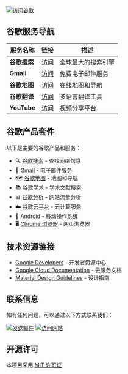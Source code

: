 

<a href="https://www.google.com" target="_blank">
  <img src="https://img.shields.io/badge/访问谷歌-立即搜索-blue?style=for-the-badge&logo=google" alt="访问谷歌">
</a>

## 谷歌服务导航

| 服务名称 | 链接 | 描述 |
|----------|------|------|
| **谷歌搜索** | [访问](https://www.google.com) | 全球最大的搜索引擎 |
| **Gmail** | [访问](https://mail.google.com) | 免费电子邮件服务 |
| **谷歌地图** | [访问](https://www.google.com/maps) | 在线地图和导航 |
| **谷歌翻译** | [访问](https://translate.google.com) | 多语言翻译工具 |
| **YouTube** | [访问](https://www.youtube.com) | 视频分享平台 |

## 谷歌产品套件

以下是主要的谷歌产品和服务：

- 🔍 [谷歌搜索](https://www.google.com) - 查找网络信息
- 📧 [Gmail](https://mail.google.com) - 电子邮件服务
- 🗺️ [谷歌地图](https://www.google.com/maps) - 地图和导航
- 📚 [谷歌学术](https://scholar.google.com) - 学术文献搜索
- 📊 [谷歌分析](https://analytics.google.com) - 网站流量分析
- ☁️ [谷歌云平台](https://cloud.google.com) - 云计算服务
- 📱 [Android](https://www.android.com) - 移动操作系统
- 🖥️ [Chrome 浏览器](https://www.google.com/chrome) - 网页浏览器

## 技术资源链接

- [Google Developers](https://developers.google.com) - 开发者资源中心
- [Google Cloud Documentation](https://cloud.google.com/docs) - 云服务文档
- [Material Design Guidelines](https://material.io) - 设计指南

## 联系信息

如有任何问题，可以通过以下方式联系我们：

[<img src="https://img.shields.io/badge/发送邮件-联系我们-red?style=flat-square&logo=gmail" alt="发送邮件">](mailto:contact@example.com)
[<img src="https://img.shields.io/badge/访问网站-了解更多-green?style=flat-square" alt="访问网站">](https://www.example.com)

## 开源许可

本项目采用 [MIT 许可证](https://opensource.org/licenses/MIT)
